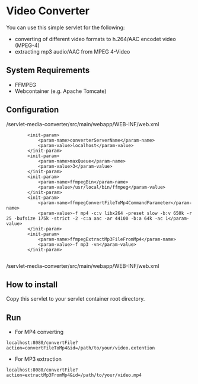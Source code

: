 # Video Converter

You can use this simple servlet for the following:
- converting of different video formats to h.264/AAC encodet video (MPEG-4)
- extracting mp3 audio/AAC from MPEG 4-Video

## System Requirements
- FFMPEG
- Webcontainer (e.g. Apache Tomcate)

## Configuration
/servlet-media-converter/src/main/webapp/WEB-INF/web.xml

```
		<init-param>
			<param-name>converterServerName</param-name>
			<param-value>localhost</param-value>
		</init-param>
		<init-param>
			<param-name>maxQueue</param-name>
			<param-value>3</param-value>
		</init-param>
		<init-param>
			<param-name>ffmpegBin</param-name>
			<param-value>/usr/local/bin/ffmpeg</param-value>
		</init-param>
	    <init-param>
	      	<param-name>ffmpegConvertFileToMp4CommandParameter</param-name>
	      	<param-value>-f mp4 -c:v libx264 -preset slow -b:v 650k -r 25 -bufsize 175k -strict -2 -c:a aac -ar 44100 -b:a 64k -ac 1</param-value>
	    </init-param>
	    <init-param>
	      	<param-name>ffmpegExtractMp3FileFromMp4</param-name>
	      	<param-value>-f mp3 -vn</param-value>
	    </init-param>
      
```
/servlet-media-converter/src/main/webapp/WEB-INF/web.xml

## How to install
Copy this servlet to your servlet container root directory.

## Run
- For MP4 converting
```
localhost:8080/convertFile?action=convertFileToMp4&id=/path/to/your/video.extention
```

- For MP3 extraction 
```
localhost:8080/convertFile?action=extractMp3FromMp4&id=/path/to/your/video.mp4
```
